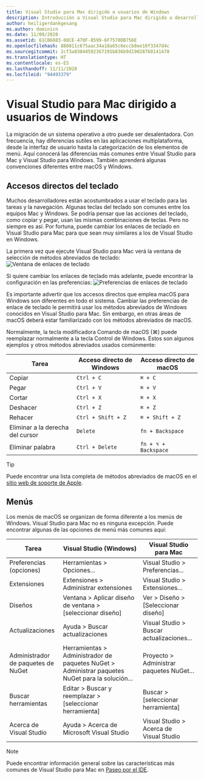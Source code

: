 ```yaml
---
title: Visual Studio para Mac dirigido a usuarios de Windows
description: Introducción a Visual Studio para Mac dirigida a desarrolladores familiarizados con el uso de Visual Studio en el sistema operativo Windows.
author: heiligerdankgesang
ms.author: dominicn
ms.date: 11/09/2020
ms.assetid: 61CB6883-08CE-470F-8599-6F7570DB756E
ms.openlocfilehash: 880811c675aac34a18a65c6eccb8ee10f3347d4c
ms.sourcegitcommit: 2cf3a03044592367191b836b9d19028768141470
ms.translationtype: HT
ms.contentlocale: es-ES
ms.lasthandoff: 11/11/2020
ms.locfileid: "94493379"
---
```

# <a name="visual-studio-for-mac-for-windows-users"></a>Visual Studio para Mac dirigido a usuarios de Windows

La migración de un sistema operativo a otro puede ser desalentadora. Con frecuencia, hay diferencias sutiles en las aplicaciones multiplataforma, desde la interfaz de usuario hasta la categorización de los elementos de menú. Aquí conocerá las diferencias más comunes entre Visual Studio para Mac y Visual Studio para Windows. También aprenderá algunas convenciones diferentes entre macOS y Windows.

## <a name="keyboard-shortcuts"></a>Accesos directos del teclado

Muchos desarrolladores están acostumbrados a usar el teclado para las tareas y la navegación. Algunas teclas del teclado son comunes entre los equipos Mac y Windows. Se podría pensar que las acciones del teclado, como copiar y pegar, usan las mismas combinaciones de teclas. Pero no siempre es así. Por fortuna, puede cambiar los enlaces de teclado en Visual Studio para Mac para que sean muy similares a los de Visual Studio en Windows.

La primera vez que ejecute Visual Studio para Mac verá la ventana de selección de métodos abreviados de teclado: ![Ventana de enlaces de teclado](media/ide-tour-2019-keyboard-shortcut.png)

Si quiere cambiar los enlaces de teclado más adelante, puede encontrar la configuración en las preferencias: ![Preferencias de enlaces de teclado](media/customizing-the-ide-image10a.png)

Es importante advertir que los accesos directos que emplea macOS para Windows son diferentes en todo el sistema. Cambiar las preferencias de enlace de teclado le permitirá usar los métodos abreviados de Windows conocidos en Visual Studio para Mac. Sin embargo, en otras áreas de macOS deberá estar familiarizado con los métodos abreviados de macOS.

Normalmente, la tecla modificadora Comando de macOS (⌘) puede reemplazar normalmente a la tecla Control de Windows. Estos son algunos ejemplos y otros métodos abreviados usados comúnmente:

|Tarea                   |Acceso directo de Windows         |Acceso directo de macOS      |
|-----------------------|-------------------------|--------------------|
|Copiar                   |`Ctrl + C`               |`⌘ + C`             |
|Pegar                  |`Ctrl + V`               |`⌘ + V`             |
|Cortar                    |`Ctrl + X`               |`⌘ + X`             |
|Deshacer                   |`Ctrl + Z`               |`⌘ + Z`             |
|Rehacer                   |`Ctrl + Shift + Z`       |`⌘ + Shift + Z`     |
|Eliminar a la derecha del cursor |`Delete`                 |`fn + Backspace`    |
|Eliminar palabra            |`Ctrl + Delete`          |`fn + ⌥ + Backspace`|

> [!TIP]
> Puede encontrar una lista completa de métodos abreviados de macOS en el [sitio web de soporte de Apple](https://support.apple.com/en-us/HT201236).

## <a name="menus"></a>Menús

Los menús de macOS se organizan de forma diferente a los menús de Windows. Visual Studio para Mac no es ninguna excepción. Puede encontrar algunas de las opciones de menú más comunes aquí:

|Tarea                   |Visual Studio (Windows)                                              |Visual Studio para Mac                |
|-----------------------|---------------------------------------------------------------------|-------------------------------------|
|Preferencias (opciones)  |Herramientas > Opciones...                                                   |Visual Studio > Preferencias...       |
|Extensiones             |Extensiones > Administrar extensiones                                       |Visual Studio > Extensiones...        |
|Diseños                |Ventana > Aplicar diseño de ventana > [seleccionar diseño]                       |Ver > Diseño > [Seleccionar diseño]               |
|Actualizaciones                |Ayuda > Buscar actualizaciones                                             |Visual Studio > Buscar actualizaciones... |
|Administrador de paquetes de NuGet  |Herramientas > Administrador de paquetes NuGet > Administrar paquetes NuGet para la solución... |Proyecto > Administrar paquetes NuGet...   |
|Buscar herramientas             |Editar > Buscar y reemplazar > [seleccionar herramienta]                              |Buscar > [seleccionar herramienta]               |
|Acerca de Visual Studio    |Ayuda > Acerca de Microsoft Visual Studio                                 |Visual Studio > Acerca de Visual Studio  

> [!NOTE]
> Puede encontrar información general sobre las características más comunes de Visual Studio para Mac en [Paseo por el IDE](ide-tour.md).